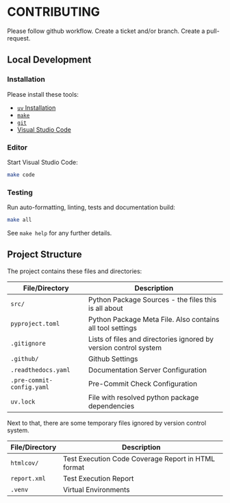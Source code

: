 # CONTRIBUTING

Please follow github workflow. Create a ticket and/or branch. Create a pull-request.

## Local Development

### Installation

Please install these tools:

* [`uv` Installation](https://docs.astral.sh/uv/getting-started/installation/)
* [`make`](https://www.gnu.org/software/make/)
* [`git`](https://git-scm.com/)
* [Visual Studio Code](https://code.visualstudio.com/)


### Editor

Start Visual Studio Code:

```bash
make code
```

### Testing

Run auto-formatting, linting, tests and documentation build:

```bash
make all
```

See `make help` for any further details.


## Project Structure

The project contains these files and directories:

| File/Directory | Description |
|---|---|
| `src/` | Python Package Sources - the files this is all about |
| `pyproject.toml` | Python Package Meta File. Also contains all tool settings |
| `.gitignore` | Lists of files and directories ignored by version control system |
| `.github/` | Github Settings |
| `.readthedocs.yaml` | Documentation Server Configuration |
| `.pre-commit-config.yaml` | Pre-Commit Check Configuration |
| `uv.lock` | File with resolved python package dependencies |

Next to that, there are some temporary files ignored by version control system.

| File/Directory | Description |
|---|---|
| `htmlcov/` | Test Execution Code Coverage Report in HTML format |
| `report.xml` | Test Execution Report |
| `.venv` | Virtual Environments |
